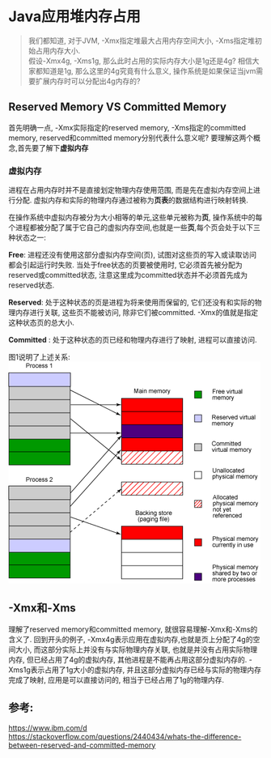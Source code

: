 # Java应用堆内存占用

>我们都知道, 对于JVM, -Xmx指定堆最大占用内存空间大小, -Xms指定堆初始占用内存大小.  
假设-Xmx4g, -Xms1g, 那么此时占用的实际内存大小是1g还是4g? 相信大家都知道是1g, 那么这里的4g究竟有什么意义, 操作系统是如果保证当jvm需要扩展内存时可以分配出4g内存的?

## Reserved Memory VS Committed Memory

首先明确一点, -Xmx实际指定的reserved memory, -Xms指定的committed memory, reserved和committed memory分别代表什么意义呢? 要理解这两个概念,首先要了解下**虚拟内存**

### 虚拟内存

进程在占用内存时并不是直接划定物理内存使用范围, 而是先在虚拟内存空间上进行分配. 虚拟内存和实际的物理内存通过被称为**页表**的数据结构进行映射转换.

在操作系统中虚拟内存被分为大小相等的单元,这些单元被称为**页**, 操作系统中的每个进程都被分配了属于它自己的虚拟内存空间,也就是一些**页**,每个页会处于以下三种状态之一:

**Free**: 进程还没有使用这部分虚拟内存空间(页), 试图对这些页的写入或读取访问都会引起运行时失败. 当处于free状态的页要被使用时, 它必须首先被分配为reserved或committed状态, 注意这里成为committed状态并不必须首先成为reserved状态.

**Reserved**: 处于这种状态的页是进程为将来使用而保留的, 它们还没有和实际的物理内存进行关联, 这些页不能被访问, 除非它们被committed. -Xmx的值就是指定这种状态页的总大小.

**Committed** : 处于这种状态的页已经和物理内存进行了映射, 进程可以直接访问.

图1说明了上述关系:
![memoryDiagram](pictures/memory/memoryDiagram.gif)

## -Xmx和-Xms

理解了reserved memory和committed memory, 就很容易理解-Xmx和-Xms的含义了. 回到开头的例子, -Xmx4g表示应用在虚拟内存,也就是页上分配了4g的空间大小, 而这部分实际上并没有与实际物理内存关联, 也就是并没有占用实际物理内存, 但已经占用了4g的虚拟内存, 其他进程是不能再占用这部分虚拟内存的.
-Xms1g表示占用了1g大小的虚拟内存, 并且这部分虚拟内存已经与实际的物理内存完成了映射, 应用是可以直接访问的, 相当于已经占用了1g的物理内存.

## 参考:

https://www.ibm.com/d
https://stackoverflow.com/questions/2440434/whats-the-difference-between-reserved-and-committed-memory
